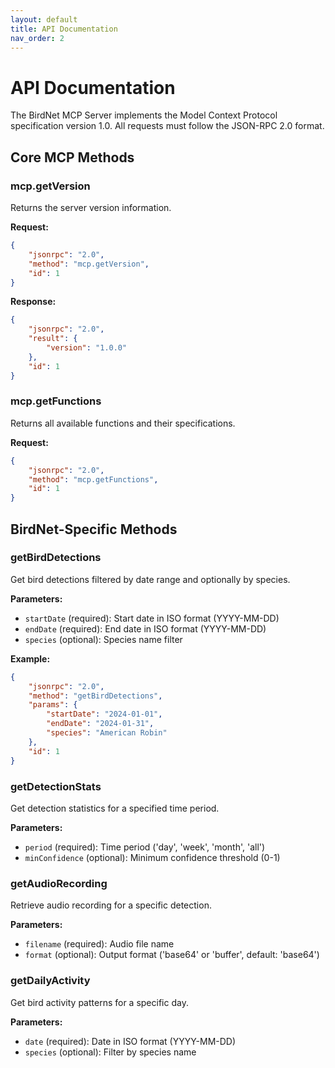 ```yaml
---
layout: default
title: API Documentation
nav_order: 2
---
```


# API Documentation

The BirdNet MCP Server implements the Model Context Protocol specification version 1.0. All requests must follow the JSON-RPC 2.0 format.

## Core MCP Methods

### mcp.getVersion

Returns the server version information.

**Request:**
```json
{
    "jsonrpc": "2.0",
    "method": "mcp.getVersion",
    "id": 1
}
```

**Response:**
```json
{
    "jsonrpc": "2.0",
    "result": {
        "version": "1.0.0"
    },
    "id": 1
}
```

### mcp.getFunctions

Returns all available functions and their specifications.

**Request:**
```json
{
    "jsonrpc": "2.0",
    "method": "mcp.getFunctions",
    "id": 1
}
```

## BirdNet-Specific Methods

### getBirdDetections

Get bird detections filtered by date range and optionally by species.

**Parameters:**
- `startDate` (required): Start date in ISO format (YYYY-MM-DD)
- `endDate` (required): End date in ISO format (YYYY-MM-DD)
- `species` (optional): Species name filter

**Example:**
```json
{
    "jsonrpc": "2.0",
    "method": "getBirdDetections",
    "params": {
        "startDate": "2024-01-01",
        "endDate": "2024-01-31",
        "species": "American Robin"
    },
    "id": 1
}
```

### getDetectionStats

Get detection statistics for a specified time period.

**Parameters:**
- `period` (required): Time period ('day', 'week', 'month', 'all')
- `minConfidence` (optional): Minimum confidence threshold (0-1)

### getAudioRecording

Retrieve audio recording for a specific detection.

**Parameters:**
- `filename` (required): Audio file name
- `format` (optional): Output format ('base64' or 'buffer', default: 'base64')

### getDailyActivity

Get bird activity patterns for a specific day.

**Parameters:**
- `date` (required): Date in ISO format (YYYY-MM-DD)
- `species` (optional): Filter by species name
